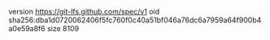 version https://git-lfs.github.com/spec/v1
oid sha256:dba1d0720062406f5fc760f0c40a51bf046a76dc6a7959a64f900b4a0e59a8f6
size 8109
